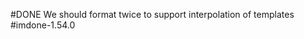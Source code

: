 #DONE  We should format twice to support interpolation of templates
#imdone-1.54.0
<!--
order:0
completed:2025-02-14T14:47:55-05:00
archived:true
archivedAt:2025-02-14T14:47:55-05:00
originalPath:lib/card.js
originalLine:282
-->



